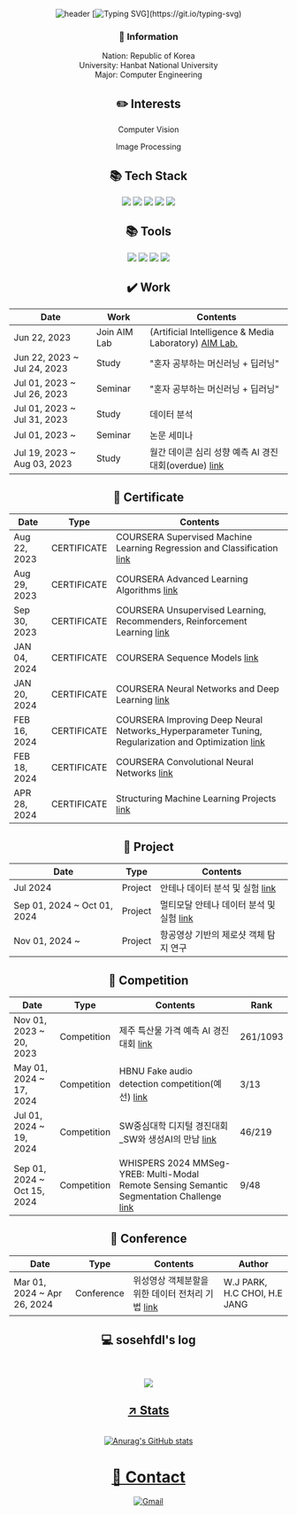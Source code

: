<div align="center">
  
![header](https://capsule-render.vercel.app/api?type=waving&color=6994CDEE&text=&animation=twinkling&height=80)
[![Typing SVG](https://readme-typing-svg.demolab.com?font=Alkatra&weight=500&size=45&duration=3000&pause=3&color=0080ff&center=true&vCenter=false&multiline=true&repeat=true&width=1000&height=100&lines=Welcome+to+sosehfdl's+GitHub!)](https://git.io/typing-svg)

### 🔎 Information
Nation: Republic of Korea
<br/>University: Hanbat National University
<br/>Major: Computer Engineering


## ✏️ Interests
Computer Vision

Image Processing


## 📚 Tech Stack
<img src="https://img.shields.io/badge/Python-3776AB?style=flat&logo=Python&logoColor=white"/> <img src="https://img.shields.io/badge/Numpy-013243?style=flat&logo=Numpy&logoColor=white"/> <img src="https://img.shields.io/badge/pandas-150458?style=flat&logo=pandas&logoColor=white"/> <img src="https://img.shields.io/badge/scikit-learn-F7931E?style=flat&logo=scikit-learn&logoColor=white"/> <img src="https://img.shields.io/badge/PyTorch-EE4C2C?style=flat&logo=PyTorch&logoColor=white"/> 


## 📚 Tools
<img src="https://img.shields.io/badge/Visual Studio Code-007ACC?style=flat-square&logo=Visual Studio Code&logoColor=white"/> <img src="https://img.shields.io/badge/Google Colab-F9AB00?style=flat-square&logo=Google Colab&logoColor=white"/> <img src="https://img.shields.io/badge/Docker-2496ED?style=flat-square&logo=Docker&logoColor=white"/> <img src="https://img.shields.io/badge/Git-F05032?style=flat-square&logo=git&logoColor=white"/>


## ✔️ Work
Date | Work | Contents
----- | ----- | -----
Jun 22, 2023 | Join AIM Lab | (Artificial Intelligence & Media Laboratory) [AIM Lab.](https://sites.google.com/view/aim-lab-hbnu/home)
Jun 22, 2023 ~ Jul 24, 2023 | Study | "혼자 공부하는 머신러닝 + 딥러닝"
Jul 01, 2023 ~ Jul 26, 2023  | Seminar | "혼자 공부하는 머신러닝 + 딥러닝"
Jul 01, 2023 ~ Jul 31, 2023 | Study | 데이터 분석
Jul 01, 2023 ~ | Seminar | 논문 세미나
Jul 19, 2023 ~ Aug 03, 2023 | Study | 월간 데이콘 심리 성향 예측 AI 경진대회(overdue) [link](https://github.com/sosehfdl/Dacon_Machiavellism_test_solution)


## 📃 Certificate
Date | Type | Contents
----- | ----- | -----
Aug 22, 2023 | CERTIFICATE | COURSERA Supervised Machine Learning Regression and Classification [link](https://github.com/sosehfdl/sosehfdl/assets/123284655/e6db1b6f-4e84-4363-a031-80e8f2ed156e)
Aug 29, 2023 | CERTIFICATE | COURSERA Advanced Learning Algorithms [link](https://github.com/sosehfdl/sosehfdl/assets/123284655/9548f39e-2a02-40b3-a2bc-8e6974cbec46)
Sep 30, 2023 | CERTIFICATE | COURSERA Unsupervised Learning, Recommenders, Reinforcement Learning [link](https://github.com/sosehfdl/sosehfdl/assets/123284655/9223e87e-00ae-4588-88c3-a7de0eb4edfa)
JAN 04, 2024 | CERTIFICATE | COURSERA Sequence Models [link](https://github.com/sosehfdl/sosehfdl/assets/123284655/43ff36b8-a3a2-496c-8bc3-5dc4a2b8a498)
JAN 20, 2024 | CERTIFICATE | COURSERA Neural Networks and Deep Learning [link](https://github.com/sosehfdl/sosehfdl/assets/123284655/9afab31c-5067-4ac9-b7f6-1634d9bc317d)
FEB 16, 2024 | CERTIFICATE | COURSERA Improving Deep Neural Networks_Hyperparameter Tuning, Regularization and Optimization [link](https://github.com/user-attachments/assets/34f301fe-2641-476e-bac2-97295c18b03c)
FEB 18, 2024 | CERTIFICATE | COURSERA Convolutional Neural Networks [link](https://github.com/user-attachments/assets/536e8738-a41f-4abc-98fc-bc72d59fac9b)
APR 28, 2024 | CERTIFICATE | Structuring Machine Learning Projects [link](https://github.com/user-attachments/assets/349a0bfc-493f-4992-9501-a48539a42a8a)


## 📃 Project
Date | Type | Contents
----- | ----- | -----
Jul 2024 | Project | 안테나 데이터 분석 및 실험 [link](https://docs.google.com/presentation/d/1dS7pIAmiluPT42fqskV9tENl51nOLzeSG6rQ_lot2jk/edit?usp=drive_link)
Sep 01, 2024 ~ Oct 01, 2024 | Project | 멀티모달 안테나 데이터 분석 및 실험 [link](https://docs.google.com/presentation/d/1XaGegUde-VkECaArLgq0KP4GYYnKz2tv8de-NnUwOpo/edit?usp=drive_link)
Nov 01, 2024 ~ | Project | 항공영상 기반의 제로샷 객체 탐지 연구


## 📃 Competition
Date | Type | Contents | Rank
----- | ----- | ----- | -----
Nov 01, 2023 ~ 20, 2023 | Competition | 제주 특산물 가격 예측 AI 경진대회 [link](https://github.com/sosehfdl/Dacon_Jeju_Specialty_Product_Price_Prediction_AI) | 261/1093
May 01, 2024 ~ 17, 2024 | Competition | HBNU Fake audio detection competition(예선) [link](https://www.kaggle.com/competitions/hbnu-fake-audio-detection-competition/overview) | 3/13
Jul 01, 2024 ~ 19, 2024 | Competition | SW중심대학 디지털 경진대회_SW와 생성AI의 만남 [link](https://dacon.io/competitions/official/236253/overview/description) | 46/219
Sep 01, 2024 ~ Oct 15, 2024 | Competition | WHISPERS 2024 MMSeg-YREB: Multi-Modal Remote Sensing Semantic Segmentation Challenge [link](https://codalab.lisn.upsaclay.fr/competitions/19945) | 9/48


## 📃 Conference
Date | Type | Contents | Author
----- | ----- | ----- | -----
Mar 01, 2024 ~ Apr 26, 2024 | Conference | 위성영상 객체분할을 위한 데이터 전처리 기법 [link](https://drive.google.com/file/d/1VW8P80DQh9x0BptQuGeTqI1GlmtP7UZr/view?usp=drive_link) | W.J PARK, H.C CHOI, H.E JANG


## 💻 sosehfdl's log
 
  <br/>

<a href="https://velog.io/@sosehfdl"><img src="https://img.shields.io/badge/velog-11B48A?style=flat-square&logo=Vimeo&logoColor=white&link=https://velog.io/@sosehfdl"/>

## ↗️ Stats
<br/>![Anurag's GitHub stats](https://github-readme-stats.vercel.app/api?username=sosehfdl&show_icons=true&theme=light)


# 💬 Contact
<a href="mailto:dnwls01113@gmail.com">![Gmail](https://img.shields.io/badge/Gmail-D14836?style=for-the-badge&logo=gmail&logoColor=white)
</div>

